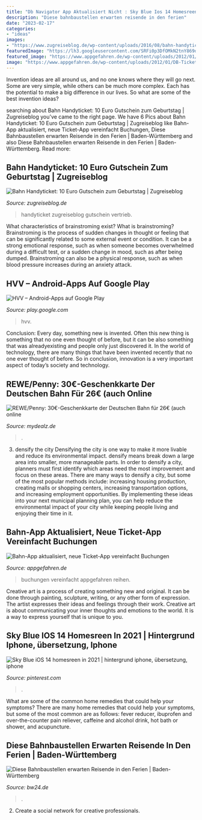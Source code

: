 ```yaml
---
title: "Db Navigator App Aktualisiert Nicht : Sky Blue Ios 14 Homesreen In 2021"
description: "Diese bahnbaustellen erwarten reisende in den ferien"
date: "2023-02-17"
categories:
- "ideas"
images:
- "https://www.zugreiseblog.de/wp-content/uploads/2016/08/bahn-handyticket-300x201.jpg"
featuredImage: "https://lh3.googleusercontent.com/SRFi0p3DfOMkN2tnY869dHSQHpJpViuTe9oDnL_xLWFYXXFPvxuA6mZHFsKzOxhg3E0=w170"
featured_image: "https://www.appgefahren.de/wp-content/uploads/2012/01/DB-Tickets-1-140x150.jpg"
image: "https://www.appgefahren.de/wp-content/uploads/2012/01/DB-Tickets-1-140x150.jpg"
---
```



Invention ideas are all around us, and no one knows where they will go next. Some are very simple, while others can be much more complex. Each has the potential to make a big difference in our lives. So what are some of the best invention ideas?

	

		
searching about Bahn Handyticket: 10 Euro Gutschein zum Geburtstag | Zugreiseblog you've came to the right page. We have 6 Pics about Bahn Handyticket: 10 Euro Gutschein zum Geburtstag | Zugreiseblog like Bahn-App aktualisiert, neue Ticket-App vereinfacht Buchungen, Diese Bahnbaustellen erwarten Reisende in den Ferien | Baden-Württemberg and also Diese Bahnbaustellen erwarten Reisende in den Ferien | Baden-Württemberg. Read more:
		
    
## Bahn Handyticket: 10 Euro Gutschein Zum Geburtstag | Zugreiseblog

<img loading=lazy src="https://www.zugreiseblog.de/wp-content/uploads/2016/08/bahn-handyticket-300x201.jpg" onerror="this.onerror=null;this.src='https://tse2.mm.bing.net/th?id=OIP.q8p2aPCQIlmjhhDfAtrjLAAAAA&amp;pid=15.1';" alt="Bahn Handyticket: 10 Euro Gutschein zum Geburtstag | Zugreiseblog">

_Source: zugreiseblog.de_

>handyticket zugreiseblog gutschein vertrieb. 

	

What characteristics of brainstroming exist?
What is brainstroming? Brainstroming is the process of sudden changes in thought or feeling that can be significantly related to some external event or condition. It can be a strong emotional response, such as when someone becomes overwhelmed during a difficult test, or a sudden change in mood, such as after being dumped. Brainstroming can also be a physical response, such as when blood pressure increases during an anxiety attack.

    
## HVV – Android-Apps Auf Google Play

<img loading=lazy src="https://lh3.googleusercontent.com/SRFi0p3DfOMkN2tnY869dHSQHpJpViuTe9oDnL_xLWFYXXFPvxuA6mZHFsKzOxhg3E0=w170" onerror="this.onerror=null;this.src='https://tse2.mm.bing.net/th?id=OIP.-Dd4DK0qTk44j22enZ8XGQAAAA&amp;pid=15.1';" alt="HVV – Android-Apps auf Google Play">

_Source: play.google.com_

>hvv. 

	

Conclusion:
Every day, something new is invented. Often this new thing is something that no one even thought of before, but it can be also something that was alreadyexisting and people only just discovered it. In the world of technology, there are many things that have been invented recently that no one ever thought of before. So in conclusion, innovation is a very important aspect of today’s society and technology.

    
## REWE/Penny: 30€-Geschenkkarte Der Deutschen Bahn Für 26€ (auch Online

<img loading=lazy src="https://static.mydealz.de/threads/content/gLWBz/1810922.jpg" onerror="this.onerror=null;this.src='https://tse4.mm.bing.net/th?id=OIP.lFbAjd3JZYRCse2Ohs9bGgHaFZ&amp;pid=15.1';" alt="REWE/Penny: 30€-Geschenkkarte der Deutschen Bahn für 26€ (auch online">

_Source: mydealz.de_

>. 

	

3) densify the city
Densifying the city is one way to make it more livable and reduce its environmental impact. densify means break down a large area into smaller, more manageable parts. In order to densify a city, planners must first identify which areas need the most improvement and focus on these areas. There are many ways to densify a city, but some of the most popular methods include: increasing housing production, creating malls or shopping centers, increasing transportation options, and increasing employment opportunities. By implementing these ideas into your next municipal planning plan, you can help reduce the environmental impact of your city while keeping people living and enjoying their time in it.

    
## Bahn-App Aktualisiert, Neue Ticket-App Vereinfacht Buchungen

<img loading=lazy src="https://www.appgefahren.de/wp-content/uploads/2012/01/DB-Tickets-1-140x150.jpg" onerror="this.onerror=null;this.src='https://tse3.mm.bing.net/th?id=OIP.UNCwtAD7jzFDq2HV6YcJwAAAAA&amp;pid=15.1';" alt="Bahn-App aktualisiert, neue Ticket-App vereinfacht Buchungen">

_Source: appgefahren.de_

>buchungen vereinfacht appgefahren reihen. 

	

Creative art is a process of creating something new and original. It can be done through painting, sculpture, writing, or any other form of expression. The artist expresses their ideas and feelings through their work. Creative art is about communicating your inner thoughts and emotions to the world. It is a way to express yourself that is unique to you.

    
## Sky Blue IOS 14 Homesreen In 2021 | Hintergrund Iphone, übersetzung, Iphone

<img loading=lazy src="https://i.pinimg.com/474x/f0/e1/14/f0e1140e3abd3540d6df15c961774aff.jpg" onerror="this.onerror=null;this.src='https://tse3.mm.bing.net/th?id=OIP.4uBfM_n5arebN_tKwfvLrQAAAA&amp;pid=15.1';" alt="Sky Blue iOS 14 homesreen in 2021 | hintergrund iphone, übersetzung, iphone">

_Source: pinterest.com_

>. 

	

What are some of the common home remedies that could help your symptoms?
There are many home remedies that could help your symptoms, but some of the most common are as follows: fever reducer, ibuprofen and over-the-counter pain reliever, caffeine and alcohol drink, hot bath or shower, and acupuncture.

    
## Diese Bahnbaustellen Erwarten Reisende In Den Ferien | Baden-Württemberg

<img loading=lazy src="https://www.bw24.de/bilder/2021/07/25/90881617/26591326-bahnhof-rastatt-Ta7.jpg" onerror="this.onerror=null;this.src='https://tse3.mm.bing.net/th?id=OIP.mI2GuWAVIu_QJRQBFYDXMgHaEK&amp;pid=15.1';" alt="Diese Bahnbaustellen erwarten Reisende in den Ferien | Baden-Württemberg">

_Source: bw24.de_

>. 

	

2. Create a social network for creative professionals. 

